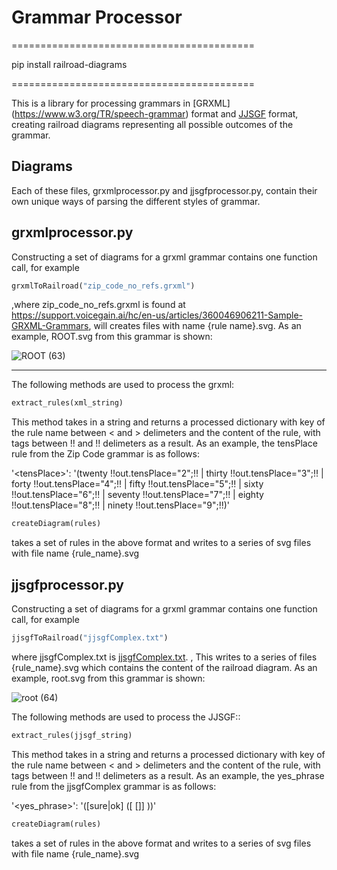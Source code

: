 # Grammar Processor

==========================================

pip install railroad-diagrams

==========================================

This is a library for processing grammars in [GRXML] (https://www.w3.org/TR/speech-grammar) format and [JJSGF](https://support.voicegain.ai/hc/en-us/articles/360048936511-JJSGF-Grammars) format, creating railroad diagrams representing all possible outcomes of the grammar.

Diagrams
--------
Each of these files, grxmlprocessor.py and jjsgfprocessor.py, contain their own unique ways of parsing the different styles of grammar.


grxmlprocessor.py
----------
Constructing a set of diagrams for a grxml grammar contains one function call, for example

```python
grxmlToRailroad("zip_code_no_refs.grxml")  
```

,where zip_code_no_refs.grxml is found at https://support.voicegain.ai/hc/en-us/articles/360046906211-Sample-GRXML-Grammars, will creates files with name {rule name}.svg. As an example, ROOT.svg from this grammar is shown:


![ROOT (63)](https://github.com/codemstrneel/grammarprocessor/assets/41355538/b16b7b3f-c395-40f7-bcde-a20b159bb149)


__________
The following methods are used to process the grxml:

```python
extract_rules(xml_string)  
```

This method takes in a string and returns a processed dictionary with key of the rule name between < and > delimeters and the content of the rule, with tags between !! and !! delimeters as a result. As an example, the tensPlace rule from the Zip Code grammar is as follows:

'\<tensPlace\>': '(twenty  !!out.tensPlace="2";!! | thirty  !!out.tensPlace="3";!! | forty  !!out.tensPlace="4";!! | fifty  !!out.tensPlace="5";!! | sixty  !!out.tensPlace="6";!! | seventy  !!out.tensPlace="7";!! | eighty  !!out.tensPlace="8";!! | ninety  !!out.tensPlace="9";!!)'


```python
createDiagram(rules) 
```

takes a set of rules in the above format and writes to a series of svg files with file name {rule_name}.svg




jjsgfprocessor.py
----------

Constructing a set of diagrams for a grxml grammar contains one function call, for example

```python
jjsgfToRailroad("jjsgfComplex.txt")  
```

where jjsgfComplex.txt is 
[jjsgfComplex.txt](https://github.com/user-attachments/files/15980416/jjsgfComplex.txt). , This writes to a series of files {rule_name}.svg which contains the content of the railroad diagram. As an example, root.svg from this grammar is shown:


![root (64)](https://github.com/codemstrneel/grammarprocessor/assets/41355538/ae2b2bd8-ce7f-411b-afe2-a894d433b322)




The following methods are used to process the JJSGF::

```python
extract_rules(jjsgf_string)  
```

This method takes in a string and returns a processed dictionary with key of the rule name between < and > delimeters and the content of the rule, with tags between !! and !! delimeters as a result. As an example, the yes_phrase rule from the jjsgfComplex grammar is as follows:

'<yes_phrase>': '([sure|ok] ([<yes> [<yes>]] <yes> ))'


```python
createDiagram(rules) 
```

takes a set of rules in the above format and writes to a series of svg files with file name {rule_name}.svg


